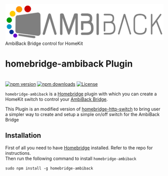 <img src='https://raw.githubusercontent.com/NeoRame/homebridge-ambiback/master/gfx/AmbiBack_Logo_Horizontal_COLOR.svg' wight='100%'>
AmbiBack Bridge control for HomeKit

# homebridge-ambiback Plugin
#
[![npm version](https://img.shields.io/npm/v/homebridge-ambiback?logoColor=white)](https://www.npmjs.com/package/homebridge-ambiback)
[![npm downloads](https://img.shields.io/npm/dt/homebridge-ambiback)](https://www.npmjs.com/package/homebridge-ambiback)
[![License](https://img.shields.io/github/license/neorame/homebridge-ambiback)](https://github.com/NeoRame/homebridge-ambiback/blob/master/LICENSE)


`homebridge-ambiback` is a [Homebridge](https://github.com/nfarina/homebridge) plugin with which you can create a
HomeKit switch to control your [AmbiBack Bridge](https://www.ambiback.de/category/ambiback).

This Plugin is an modified version of [homebridge-http-switch](https://github.com/Supereg/homebridge-http-switch) to bring user a simpler way to create and setup a simple on/off switch for the AmbiBack Bridge

## Installation

First of all you need to have [Homebridge](https://github.com/nfarina/homebridge) installed. Refer to the repo for
instructions.  
Then run the following command to install `homebridge-ambiback`

```
sudo npm install -g homebridge-ambiback
```
